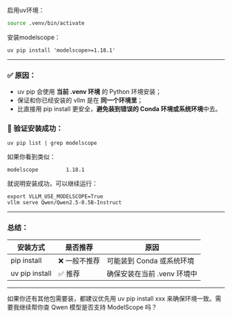 启用uv环境：

```bash
source .venv/bin/activate
```



安装modelscope：

```
uv pip install 'modelscope>=1.18.1'
```



------





### **✅ 原因：**





- uv pip 会使用 **当前 .venv 环境** 的 Python 环境安装；
- 保证和你已经安装的 vllm 是在 **同一个环境里**；
- 比直接用 pip install 更安全，**避免装到错误的 Conda 环境或系统环境**中去。



### **📌 验证安装成功：**



```
uv pip list | grep modelscope
```

如果你看到类似：

```
modelscope         1.18.1
```

就说明安装成功，可以继续运行：

```
export VLLM_USE_MODELSCOPE=True
vllm serve Qwen/Qwen2.5-0.5B-Instruct
```



------





### **总结：**



| **安装方式**   | **是否推荐** | **原因**                    |
| -------------- | ------------ | --------------------------- |
| pip install    | ❌ 一般不推荐 | 可能装到 Conda 或系统环境   |
| uv pip install | ✅ 推荐       | 确保安装在当前 .venv 环境中 |



------



如果你还有其他包需要装，都建议优先用 uv pip install xxx 来确保环境一致。需要我继续帮你查 Qwen 模型是否支持 ModelScope 吗？